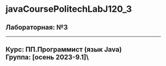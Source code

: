 # javaCoursePolitechLabJ120_3
## Лабораторная: №3

---
Курс: ПП.Программист (язык Java)\
Группа: [осень 2023-9.1]\
---
